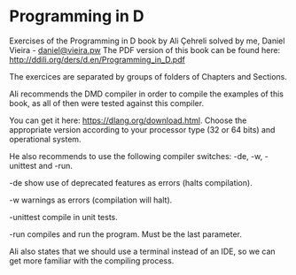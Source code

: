 # Programming in D

Exercises of the Programming in D book by Ali Çehreli solved by me, Daniel Vieira - daniel@vieira.pw
The PDF version of this book can be found here: http://ddili.org/ders/d.en/Programming_in_D.pdf

The exercices are separated by groups of folders of Chapters and Sections.

Ali recommends the DMD compiler in order to compile the examples of this book, as all of then were tested against this compiler.

You can get it here: https://dlang.org/download.html. Choose the appropriate version according to your processor type (32 or 64 bits) and operational system.

He also recommends to use the following compiler switches: -de, -w, -unittest and -run.

-de show use of deprecated features as errors (halts compilation).

-w warnings as errors (compilation will halt).

-unittest compile in unit tests.

-run compiles and run the program. Must be the last parameter.

Ali also states that we should use a terminal instead of an IDE, so we can get more familiar with the compiling process.
